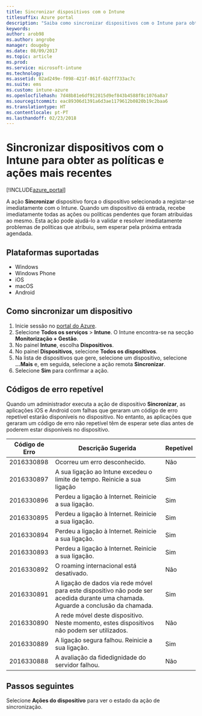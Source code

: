 ```yaml
---
title: Sincronizar dispositivos com o Intune
titlesuffix: Azure portal
description: "Saiba como sincronizar dispositivos com o Intune para obter as políticas e ações mais recentes."
keywords: 
author: arob98
ms.author: angrobe
manager: dougeby
ms.date: 08/09/2017
ms.topic: article
ms.prod: 
ms.service: microsoft-intune
ms.technology: 
ms.assetid: 02ad249e-f098-421f-861f-6b2ff733ac7c
ms.suite: ems
ms.custom: intune-azure
ms.openlocfilehash: 7d48b81e6df912815d9ef843b4588f8c1076a8a7
ms.sourcegitcommit: eac89306d1391a6d3ae1179612b0820b19c2baa6
ms.translationtype: HT
ms.contentlocale: pt-PT
ms.lasthandoff: 02/23/2018
---
```

# <a name="sync-devices-with-intune-to-get-the-latest-policies-and-actions"></a>Sincronizar dispositivos com o Intune para obter as políticas e ações mais recentes


[!INCLUDE[azure_portal](./includes/azure_portal.md)]

A ação **Sincronizar** dispositivo força o dispositivo selecionado a registar-se imediatamente com o Intune. Quando um dispositivo dá entrada, recebe imediatamente todas as ações ou políticas pendentes que foram atribuídas ao mesmo.  Esta ação pode ajudá-lo a validar e resolver imediatamente problemas de políticas que atribuiu, sem esperar pela próxima entrada agendada.

## <a name="supported-platforms"></a>Plataformas suportadas

- Windows
- Windows Phone
- iOS
- macOS
- Android

## <a name="how-to-sync-a-device"></a>Como sincronizar um dispositivo

1. Inicie sessão no [portal do Azure](https://portal.azure.com).
2. Selecione **Todos os serviços** > **Intune**. O Intune encontra-se na secção **Monitorização + Gestão**.
3. No painel **Intune**, escolha **Dispositivos**.
4. No painel **Dispositivos**, selecione **Todos os dispositivos**.
5. Na lista de dispositivos que gere, selecione um dispositivo, selecione **...Mais** e, em seguida, selecione a ação remota **Sincronizar**.
7. Selecione **Sim** para confirmar a ação.


## <a name="retriable-error-codes"></a>Códigos de erro repetível

Quando um administrador executa a ação de dispositivo **Sincronizar**, as aplicações iOS e Android com falhas que geraram um código de erro repetível estarão disponíveis no dispositivo. No entanto, as aplicações que geraram um código de erro não repetível têm de esperar sete dias antes de poderem estar disponíveis no dispositivo.


| Código de Erro  | Descrição Sugerida                                                                                                                  | Repetível |
|-------------|----------------------------------------------------------------------------------------------------------------------------------------|-----------|
| 2016330898 | Ocorreu um erro desconhecido.                                                                                                             | Não        |
| 2016330897 | A sua ligação ao Intune excedeu o limite de tempo. Reinicie a sua ligação                                                                             | Sim       |
| 2016330896 | Perdeu a ligação à Internet. Reinicie a sua ligação.                                                                            | Sim       |
| 2016330895 | Perdeu a ligação à Internet. Reinicie a sua ligação.                                                                            | Sim       |
| 2016330894 | Perdeu a ligação à Internet. Reinicie a sua ligação.                                                                            | Sim       |
| 2016330893 | Perdeu a ligação à Internet. Reinicie a sua ligação.                                                                            | Sim       |
| 2016330892 | O roaming internacional está desativado.                                                                                                     | Não        |
| 2016330891 | A ligação de dados via rede móvel para este dispositivo não pode ser acedida durante uma chamada. Aguarde a conclusão da chamada. | Sim       |
| 2016330890 | A rede móvel deste dispositivo. Neste momento, estes dispositivos não podem ser utilizados.                                                   | Não        |
| 2016330889 | A ligação segura falhou. Reinicie a sua ligação.                                                                                   | Sim       |
| 2016330888 | A avaliação da fidedignidade do servidor falhou.                                                                                                | Não        |

## <a name="next-steps"></a>Passos seguintes

Selecione **Ações do dispositivo** para ver o estado da ação de sincronização. 
